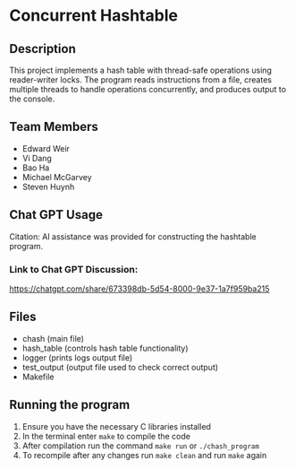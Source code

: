 # Concurrent Hashtable

## Description
This project implements a hash table with thread-safe operations using reader-writer locks. The program reads instructions from a file, creates multiple threads to handle operations concurrently, and produces output to the console.

## Team Members
- Edward Weir
- Vi Dang
- Bao Ha
- Michael McGarvey
- Steven Huynh

## Chat GPT Usage
Citation:
AI assistance was provided for constructing the hashtable program. 

### Link to Chat GPT Discussion:
https://chatgpt.com/share/673398db-5d54-8000-9e37-1a7f959ba215

## Files 
- chash (main file)
- hash_table (controls hash table functionality)
- logger (prints logs output file)
- test_output (output file used to check correct output)
- Makefile

## Running the program
1. Ensure you have the necessary C libraries installed
2. In the terminal enter `make` to compile the code
3. After compilation run the command `make run` or `./chash_program`
4. To recompile after any changes run `make clean` and run `make` again
